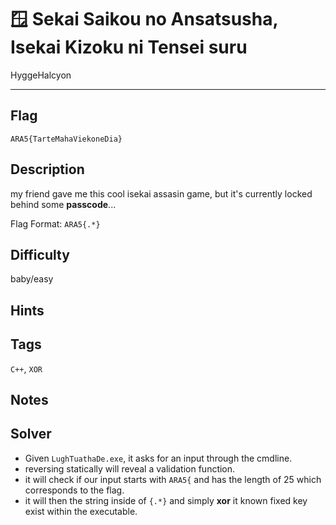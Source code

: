 # 🪟 Sekai Saikou no Ansatsusha, Isekai Kizoku ni Tensei suru

HyggeHalcyon

---

## Flag
```
ARA5{TarteMahaViekoneDia}
```

## Description
my friend gave me this cool isekai assasin game, but it's currently locked behind some **passcode**...

Flag Format: `ARA5{.*}`

## Difficulty
baby/easy

## Hints

## Tags
`C++`, `XOR`

## Notes

## Solver
- Given `LughTuathaDe.exe`, it asks for an input through the cmdline.
- reversing statically will reveal a validation function.
- it will check if our input starts with `ARA5{` and has the length of 25 which corresponds to the flag.
- it will then the string inside of `{.*}` and simply **xor** it known fixed key exist within the executable.
